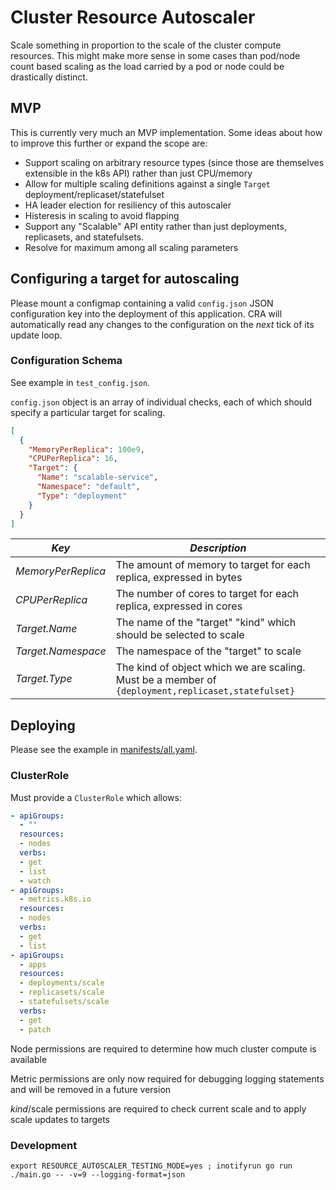 # Cluster Resource Autoscaler

Scale something in proportion to the scale of the cluster compute resources.  This might make more sense in
some cases than pod/node count based scaling as the load carried by a pod or node could be drastically
distinct.

## MVP

This is currently very much an MVP implementation.  Some ideas about how to improve this further or expand the
scope are:
- Support scaling on arbitrary resource types (since those are themselves extensible in the k8s API) rather
  than just CPU/memory
- Allow for multiple scaling definitions against a single `Target` deployment/replicaset/statefulset
- HA leader election for resiliency of this autoscaler
- Histeresis in scaling to avoid flapping
- Support any "Scalable" API entity rather than just deployments, replicasets, and statefulsets.
- Resolve for maximum among all scaling parameters

## Configuring a target for autoscaling

Please mount a configmap containing a valid `config.json` JSON configuration key into the deployment of this
application.  CRA will automatically read any changes to the configuration on the *next* tick of its update
loop.

### Configuration Schema

See example in `test_config.json`.

`config.json` object is an array of individual checks, each of which should specify a particular target for
scaling.

```json
[
  {
    "MemoryPerReplica": 100e9,
    "CPUPerReplica": 16,
    "Target": {
      "Name": "scalable-service",
      "Namespace": "default",
      "Type": "deployment"
    }
  }
]
```

| *Key* | *Description* |
| ---- | ----------- |
| *MemoryPerReplica* | The amount of memory to target for each replica, expressed in bytes |
| *CPUPerReplica* | The number of cores to target for each replica, expressed in cores |
| *Target.Name* | The name of the "target" "kind" which should be selected to scale |
| *Target.Namespace* | The namespace of the "target" to scale |
| *Target.Type* | The kind of object which we are scaling.  Must be a member of `{deployment,replicaset,statefulset}` |


## Deploying

Please see the example in [manifests/all.yaml](./manifests/all.yaml).

### ClusterRole
Must provide a `ClusterRole` which allows:

```yaml
- apiGroups:
  - ""
  resources:
  - nodes
  verbs:
  - get
  - list
  - watch
- apiGroups:
  - metrics.k8s.io
  resources:
  - nodes
  verbs:
  - get
  - list
- apiGroups:
  - apps
  resources:
  - deployments/scale
  - replicasets/scale
  - statefulsets/scale
  verbs:
  - get
  - patch
```

Node permissions are required to determine how much cluster compute is available

Metric permissions are only now required for debugging logging statements and will be removed in a future version

*kind*/scale permissions are required to check current scale and to apply scale updates to targets

### Development

```export RESOURCE_AUTOSCALER_TESTING_MODE=yes ; inotifyrun go run ./main.go -- -v=9 --logging-format=json```


